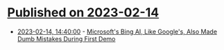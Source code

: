 # [Published on 2023-02-14](index.md)

* [2023-02-14, 14:40:00](https://slashdot.org/story/23/02/14/1439210/microsofts-bing-ai-like-googles-also-made-dumb-mistakes-during-first-demo?utm_source=rss1.0mainlinkanon&utm_medium=feed) - [Microsoft's Bing AI, Like Google's, Also Made Dumb Mistakes During First Demo](https://slashdot.org/story/23/02/14/1439210/microsofts-bing-ai-like-googles-also-made-dumb-mistakes-during-first-demo?utm_source=rss1.0mainlinkanon&utm_medium=feed)
